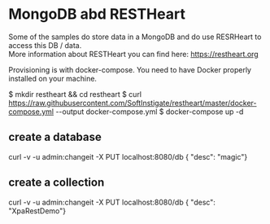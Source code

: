 # MongoDB abd RESTHeart
Some of the samples do store data in a MongoDB and do use RESRHeart to access this DB / data.  
More information about RESTHeart you can find here: https://restheart.org  

Provisioning is with docker-compose. You need to have Docker properly installed on your machine.

$ mkdir restheart && cd restheart
$ curl https://raw.githubusercontent.com/SoftInstigate/restheart/master/docker-compose.yml --output docker-compose.yml
$ docker-compose up -d

## create a database
curl -v -u admin:changeit -X PUT localhost:8080/db { "desc": "magic"}

## create a collection
curl -v -u admin:changeit -X PUT localhost:8080/db { "desc": "XpaRestDemo"}



